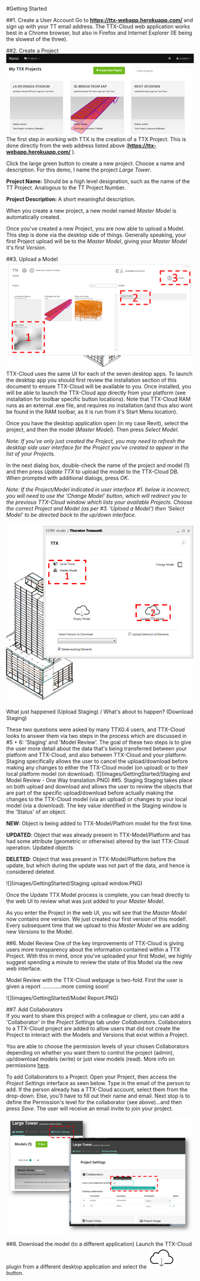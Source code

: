 #Getting Started

##1. Create a User Account
Go to **https://ttx-webapp.herokuapp.com/** and sign up with your TT email address.
The TTX-Cloud web application works best in a Chrome browser, but also in Firefox and Internet Explorer (IE being the slowest of the three).

##2. Create a Project
![](images/GettingStarted/GS_createProject1.PNG)
The first step in working with TTX is the creation of a TTX Project. This is done directly from the web address listed above (**https://ttx-webapp.herokuapp.com/** ).

Click the large green button to create a new project. Choose a name and description. For this demo, I name the project *Large Tower*.

**Project Name:** Should be a high level designation, such as the name of the TT Project. Analogous to the TT Project Number.

**Project Description:** A short meaningful description. 

When you create a new project, a new model named *Master Model* is automatically created.

Once you've created a new Project, you are now able to upload a Model. This step is done via the desktop  side of things. Generally speaking, your first Project upload will be to the *Master Model*, giving your *Master Model* it's first *Version*. 

##3. Upload a Model
![](images/GettingStarted/GS_desktopUI.png)
TTX-Cloud uses the same UI for each of the seven desktop apps. To launch the desktop app you should first review the installation section of this document to ensure TTX-Cloud will be available to you. Once installed, you will be able to launch the TTX-Cloud app directly from your platform (see installation for toolbar specific button locations). Note that TTX-Cloud RAM runs as an external .exe file, and requires no installation (and thus also wont be found in the RAM toolbar, as it is run from it's Start Menu location). 

Once you have the desktop application open (in my case Revit), select the project, and then the model (*Master Model*). Then press *Select Model*.

*Note: If you've only just created the Project, you may need to refresh the desktop side user interface for the Project you've created to appear in the list of your Projects.*

In the next dialog box, double-check the name of the project and model (1) and then press *Update TTX* to upload the model to the TTX-Cloud DB.
When prompted with additional dialogs, press *OK*.

*Note: If the Project/Model indicated in user interface #1. below is incorrect, you will need to use the 'Change Model' button, which will redirect you to the previous TTX-Cloud window which lists your available Projects. Choose the correct Project and Model (as per #3. 'Upload a Model') then 'Select Model' to be directed back to the up/down interface.* 

![](images/GettingStarted/GS_desktopUI2.png)


What just happened (Upload Staging) / What's about to happen? (Download Staging) 

These two questions were asked by many TTX0.4 users, and TTX-Cloud looks to answer them via two steps in the process which are discussed in #5 + 6: 'Staging' and 'Model Review'. The goal of these two steps is to give the user more detail about the data that's being transferred between your platform and TTX-Cloud, and also between TTX-Cloud and your platform. Staging specifically allows the user to cancel the upload/download before making any changes to either the TTX-Cloud model (on upload) or to their local platform model (on download). 
![](images/GettingStarted/Staging and Model Review - One Way translation.PNG)
##5. Staging
Staging takes place on both upload and download and allows the user to review the objects that are part of the specific upload/download before actually making the changes to the TTX-Cloud model (via an upload) or changes to your local model (via a download). The key value identified in the Staging window is the 'Status' of an object. 

**NEW**: Object is being added to TTX-Model/Platfrom model for the first time.

**UPDATED**: Object that was already present in TTX-Model/Platform and has had some attribute (geometric or otherwise) altered by the last TTX-Cloud operation. Updated objects 

**DELETED**: Object that was present in TTX-Model/Platform before the update, but which during the update was not part of the data, and hence is considered deleted.  

![](images/GettingStarted/Staging upload window.PNG)



Once the Update TTX Model process is complete, you can head directly to the web UI to review what was just added to your *Master Model*.  

As you enter the Project in the web UI, you will see that the *Master Model* now contains one version. We just created our first version of this model!. Every subsequent time that we upload to this *Master Model* we are adding new *Versions* to the Model.  


##6. Model Review 
One of the key improvements of TTX-Cloud is giving users more transparency about the information contained within a TTX Project. With this in mind, once you've uploaded your first Model, we highly suggest spending a minute to review the state of this Model via the new web interface.

Model Review with the TTX-Cloud webpage is two-fold. First the user is given a report .............more coming soon!

![](images/GettingStarted/Model Report.PNG)



##7. Add Collaborators  
If you want to share this project with a colleague or client, you can add a 'Collaborator' in the *Project Settings* tab  under *Collaborators*. Collaborators to a TTX-Cloud project are added to allow users that did not create the Project to interact with the Models and Versions that exist within a Project.

You are able to choose the permission levels of your chosen Collaborators depending on whether you want them to control the project (admin), up/download models (write) or just view models (read). More info on permissions [here](the_web_user_interface.md).

To add Collaborators to a Project: Open your Project, then access the *Project Settings* interface as seen below. Type in the email of the person to add. If the person already has a TTX-Cloud account, select them from the drop-down. Else, you'll have to fill out their name and email. Next stop is to define the Permission's level for the collaborator (see above)...and then press *Save*. 
The user will receive an email invite to join your project.


![](images/GettingStarted/GS_Collabs.png)




##8. Download the model (to a different application)
Launch the TTX-Cloud plugin from a different desktop application and select the ![](images/GettingStarted/desktop_download.PNG) button.

